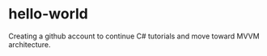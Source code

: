 # hello-world
Creating a github account to continue C# tutorials and move toward MVVM architecture.
